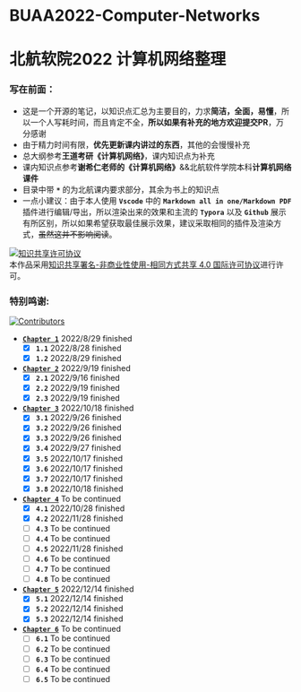 # BUAA2022-Computer-Networks
# 北航软院2022 计算机网络整理

### 写在前面：
- 这是一个开源的笔记，以知识点汇总为主要目的，力求**简洁，全面，易懂**，所以一个人写耗时间，而且肯定不全，**所以如果有补充的地方欢迎提交PR**，万分感谢
- 由于精力时间有限，**优先更新课内讲过的东西**，其他的会慢慢补充
- 总大纲参考**王道考研《计算机网络》**，课内知识点为补充
- 课内知识点参考**谢希仁老师的《计算机网络》**&&北航软件学院本科**计算机网络课件**
- 目录中带 **`*`** 的为北航课内要求部分，其余为书上的知识点
- 一点小建议：由于本人使用 **`Vscode`** 中的 **`Markdown all in one/Markdown PDF`** 插件进行编辑/导出，所以渲染出来的效果和主流的 **`Typora`** 以及 **`Github`** 展示有所区别，所以如果希望获取最佳展示效果，建议采取相同的插件及渲染方式，~~虽然这并不影响阅读~~。

<a rel="license" href="http://creativecommons.org/licenses/by-nc-sa/4.0/"><img alt="知识共享许可协议" style="border-width:0" src="https://i.creativecommons.org/l/by-nc-sa/4.0/88x31.png" /></a><br />本作品采用<a rel="license" href="http://creativecommons.org/licenses/by-nc-sa/4.0/">知识共享署名-非商业性使用-相同方式共享 4.0 国际许可协议</a>进行许可。

### 特别鸣谢:
[![Contributors](https://contrib.rocks/image?repo=echo17666/BUAA2022-Computer-Networks)](https://github.com/echo17666/BUAA2022-Computer-Networks/graphs/contributors)

- <a href="https://github.com/echo17666/BUAA2022-Computer-Networks/blob/master/01 计算机网络体系结构/01 计算机网络体系结构.md">**`Chapter 1`**</a> 2022/8/29 finished
  - [x] **`1.1`** 2022/8/28 finished
  - [x] **`1.2`** 2022/8/29 finished
- <a href="https://github.com/echo17666/BUAA2022-Computer-Networks/blob/master/02 物理层/02 物理层.md">**`Chapter 2`**</a> 2022/9/19 finished
  - [x] **`2.1`** 2022/9/16 finished
  - [x] **`2.2`** 2022/9/19 finished
  - [x] **`2.3`** 2022/9/19 finished
- <a href="https://github.com/echo17666/BUAA2022-Computer-Networks/blob/master/03 数据链路层/03 数据链路层.md">**`Chapter 3`**</a> 2022/10/18 finished
  - [x] **`3.1`** 2022/9/26 finished
  - [x] **`3.2`** 2022/9/26 finished
  - [x] **`3.3`** 2022/9/26 finished
  - [x] **`3.4`** 2022/9/27 finished
  - [x] **`3.5`** 2022/10/17 finished
  - [x] **`3.6`** 2022/10/17 finished
  - [x] **`3.7`** 2022/10/17 finished
  - [x] **`3.8`** 2022/10/18 finished
- <a href="https://github.com/echo17666/BUAA2022-Computer-Networks/blob/master/04 网络层/04 网络层.md">**`Chapter 4`**</a> To be continued
  - [x] **`4.1`** 2022/10/28 finished
  - [x] **`4.2`** 2022/11/28 finished
  - [ ] **`4.3`** To be continued
  - [ ] **`4.4`** To be continued
  - [ ] **`4.5`** 2022/11/28 finished
  - [ ] **`4.6`** To be continued
  - [ ] **`4.7`** To be continued
  - [ ] **`4.8`** To be continued
- <a href="https://github.com/echo17666/BUAA2022-Computer-Networks/blob/master/05 传输层/05 传输层.md">**`Chapter 5`**</a> 2022/12/14 finished
  - [x] **`5.1`** 2022/12/14 finished
  - [x] **`5.2`** 2022/12/14 finished
  - [x] **`5.3`** 2022/12/14 finished
- <a href="https://github.com/echo17666/BUAA2022-Computer-Networks/blob/master/06 应用层/06 应用层.md">**`Chapter 6`**</a> To be continued
  - [ ] **`6.1`** To be continued
  - [ ] **`6.2`** To be continued
  - [ ] **`6.3`** To be continued
  - [ ] **`6.4`** To be continued
  - [ ] **`6.5`** To be continued